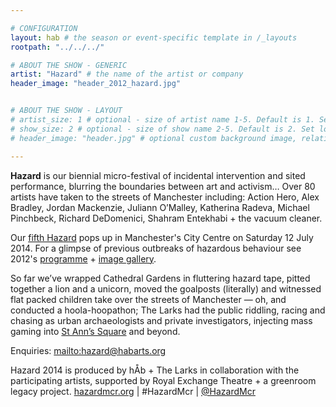 ```yaml
---

# CONFIGURATION
layout: hab # the season or event-specific template in /_layouts
rootpath: "../../../"

# ABOUT THE SHOW - GENERIC
artist: "Hazard" # the name of the artist or company
header_image: "header_2012_hazard.jpg"   


# ABOUT THE SHOW - LAYOUT
# artist_size: 1 # optional - size of artist name 1-5. Default is 1. Set longer names to lower values
# show_size: 2 # optional - size of show name 2-5. Default is 2. Set longer names to lower values
# header_image: "header.jpg" # optional custom background image, relative to current page

---         
```

**Hazard** is our biennial micro-festival of incidental intervention and sited performance, blurring the boundaries between art and activism… Over 80 artists have taken to the streets of Manchester including: Action Hero, Alex Bradley, Jordan Mackenzie, Juliann O’Malley, Katherina Radeva, Michael Pinchbeck, Richard DeDomenici, Shahram Entekhabi + the vacuum cleaner.        
        
Our [fifth Hazard](/current/2014-hazard) pops up in Manchester's City Centre on Saturday 12 July 2014. For a glimpse of previous outbreaks of hazardous behaviour see 2012's [programme](/archive/2012-hazard) + [image gallery](/galleries/2012-hazard).         
              
So far we’ve wrapped Cathedral Gardens in fluttering hazard tape, pitted together a lion and a unicorn, moved the goalposts (literally) and witnessed flat packed children take over the streets of Manchester — oh, and conducted a hoola-hoopathon; The Larks had the public riddling, racing and chasing as urban archaeologists and private investigators, injecting mass gaming into [St Ann’s Square](http://www.google.co.uk/maps/place/St.+Ann's+Church/@53.481784,-2.245663,3a,75y,218.69h,90t/data=!3m4!1e1!3m2!1syYuOT36eMUL4WFAfihEJIg!2e0!4m2!3m1!1s0x487bb1c3df375453:0x799439d91859d49d!6m1!1e1) and beyond.       
                 
Enquiries: <mailto:hazard@habarts.org>       
          
Hazard 2014 is produced by hÅb + The Larks in collaboration with the participating artists, supported by Royal Exchange Theatre + a greenroom legacy project. [hazardmcr.org](http://hazardmcr.org) | #HazardMcr | [@HazardMcr](https://twitter.com/HazardMcr)

